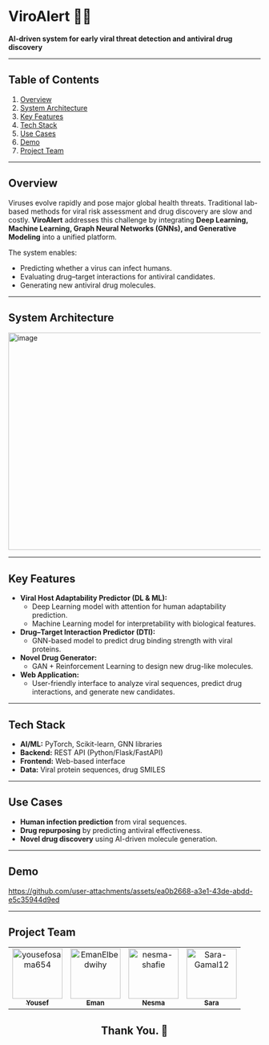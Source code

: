 # ViroAlert 🦠💊

**AI-driven system for early viral threat detection and antiviral drug discovery**  

---

## Table of Contents  
1. [Overview](#overview)  
2. [System Architecture](#system-architecture) 
3. [Key Features](#key-features)  
4. [Tech Stack](#tech-stack)  
5. [Use Cases](#use-cases)  
6. [Demo](#demo)  
7. [Project Team](#project-team)  

---

## Overview  
Viruses evolve rapidly and pose major global health threats. Traditional lab-based methods for viral risk assessment and drug discovery are slow and costly. **ViroAlert** addresses this challenge by integrating **Deep Learning, Machine Learning, Graph Neural Networks (GNNs), and Generative Modeling** into a unified platform.  

The system enables:  
- Predicting whether a virus can infect humans.  
- Evaluating drug–target interactions for antiviral candidates.  
- Generating new antiviral drug molecules.  

---


## System Architecture  
<img width="825" height="433" alt="image" src="https://github.com/user-attachments/assets/e5139722-41e6-4941-95ba-3e4f6da82522" />

---

## Key Features  
- **Viral Host Adaptability Predictor (DL & ML):**  
  - Deep Learning model with attention for human adaptability prediction.  
  - Machine Learning model for interpretability with biological features.  
- **Drug–Target Interaction Predictor (DTI):**  
  - GNN-based model to predict drug binding strength with viral proteins.  
- **Novel Drug Generator:**  
  - GAN + Reinforcement Learning to design new drug-like molecules.  
- **Web Application:**  
  - User-friendly interface to analyze viral sequences, predict drug interactions, and generate new candidates.  

---
## Tech Stack  
- **AI/ML:** PyTorch, Scikit-learn, GNN libraries  
- **Backend:** REST API (Python/Flask/FastAPI)  
- **Frontend:** Web-based interface  
- **Data:** Viral protein sequences, drug SMILES  

---

## Use Cases  
- **Human infection prediction** from viral sequences.  
- **Drug repurposing** by predicting antiviral effectiveness.  
- **Novel drug discovery** using AI-driven molecule generation.  

---

## Demo  







https://github.com/user-attachments/assets/ea0b2668-a3e1-43de-abdd-e5c35944d9ed



---

## Project Team  
<!-- readme: collaborators -start -->
<table  align='center'> 
<tr>
    <td align="center">
        <a href="https://github.com/yousefosama654">
            <img src="https://avatars.githubusercontent.com/u/93356614?v=4" width="100;" alt="yousefosama654"/>
            <br />
            <sub><b>Yousef</b></sub>
        </a>
    </td>
    <td align="center">
        <a href="https://github.com/EmanElbedwihy">
            <img src="https://avatars.githubusercontent.com/u/120182209?v=4" width="100;" alt="EmanElbedwihy"/>
            <br />
            <sub><b>Eman</b></sub>
        </a>
    </td>
        <td align="center">
        <a href="https://github.com/nesma-shafie">
            <img src="https://avatars.githubusercontent.com/u/120175134?v=4" width="100;" alt="nesma-shafie"/>
            <br />
            <sub><b>Nesma</b></sub>
        </a>
    </td>
    <td align="center">
        <a href="https://github.com/Sara-Gamal12">
            <img src="https://avatars.githubusercontent.com/u/106556638?v=4" width="100;" alt="Sara-Gamal12"/>
            <br />
            <sub><b>Sara</b></sub>
        </a>
    </td></tr>
</table>
<!-- readme: collaborators -end -->
<h2 align='center'>Thank You. 💖 </h2>

